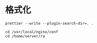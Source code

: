 # 格式化

```
prettier --write --plugin-search-dir=. .
```

```
cd /usr/local/nginx/conf
cd /home/server/ra
```
